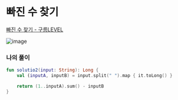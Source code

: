 # 빠진 수 찾기

[빠진 수 찾기 - 구름LEVEL](https://level.goorm.io/exam/171375/빠진-수-찾기/quiz/1)

![image](https://user-images.githubusercontent.com/48354502/232725619-563b8325-ddea-43ea-bf73-288cea224e12.png)
### 나의 풀이

```kotlin
fun solutio2(input: String): Long {
    val (inputA, inputB) = input.split(" ").map { it.toLong() }

    return (1..inputA).sum() - inputB
}
```